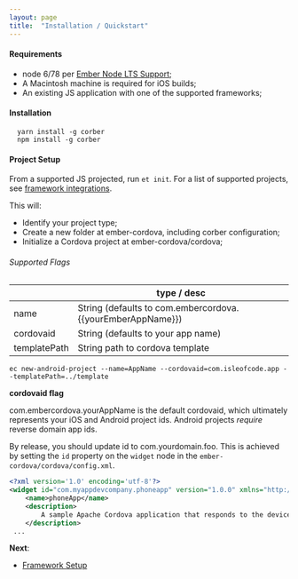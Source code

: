 ```yaml
---
layout: page
title:  "Installation / Quickstart"
---
```


#### Requirements
- node 6/78 per [Ember Node LTS Support](http://emberjs.com/blog/2016/09/07/ember-node-lts-support.html);
- A Macintosh machine is required for iOS builds;
- An existing JS application with one of the supported frameworks;

#### Installation

```cli
  yarn install -g corber
  npm install -g corber
```

#### Project Setup

From a supported JS projected, run `et init`. For a list of supported projects, see [framework integrations](/pages/frameworks/index).

This will:

- Identify your project type;
- Create a new folder at ember-cordova, including corber configuration;
- Initialize a Cordova project at ember-cordova/cordova;

###### Supported Flags


|             | type / desc                       |
|------------ | ----------------------------------|
| name        | String (defaults to com.embercordova.{{yourEmberAppName}}) |
| cordovaid   | String (defaults to your app name) |
| templatePath| String path to cordova template |

```cli
ec new-android-project --name=AppName --cordovaid=com.isleofcode.app --templatePath=../template
```
**cordovaid flag**

com.embercordova.yourAppName is the default cordovaid, which ultimately represents your iOS and Android project ids. Android projects _require_ reverse domain app ids.

By release, you should update id to com.yourdomain.foo. This is achieved by setting the `id` property on the `widget` node in the `ember-cordova/cordova/config.xml`.

```xml
<?xml version='1.0' encoding='utf-8'?>
<widget id="com.myappdevcompany.phoneapp" version="1.0.0" xmlns="http://www.w3.org/ns/widgets" xmlns:cdv="http://cordova.apache.org/ns/1.0">
    <name>phoneApp</name>
    <description>
        A sample Apache Cordova application that responds to the deviceready event.
    </description>
 ...
```

**Next**:

- [Framework Setup](/pages/frameworks/index)

